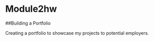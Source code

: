 # Module2hw

##Building a Portfolio

Creating a portfolio to showcase my projects to potential employers.
